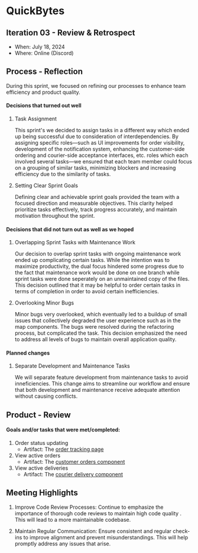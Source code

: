 # QuickBytes

## Iteration 03 - Review & Retrospect

 * When: July 18, 2024
 * Where: Online (Discord)

## Process - Reflection

During this sprint, we focused on refining our processes to enhance team efficiency and product quality.

#### Decisions that turned out well

1. Task Assignment
    
    This sprint's we decided to assign tasks in a different way which ended up being successful due to consideration of interdependencies. By assigning specific roles—such as UI improvements for order visibility, development of the notification system, enhancing the customer-side ordering and courier-side acceptance interfaces, etc. roles which each involved several tasks—we ensured that each team member could focus on a grouping of similar tasks, minimizing blockers and increasing efficiency due to the similarity of tasks.
    
2. Setting Clear Sprint Goals

	Defining clear and achievable sprint goals provided the team with a focused direction and measurable objectives. This clarity helped prioritize tasks effectively, track progress accurately, and maintain motivation throughout the sprint.

#### Decisions that did not turn out as well as we hoped

1. Overlapping Sprint Tasks with Maintenance Work

	Our decision to overlap sprint tasks with ongoing maintenance work ended up complicating certain tasks. While the intention was to maximize productivity, the dual focus hindered some progress due to the fact that maintenance work would be done on one branch while sprint tasks were done seperately on an unmaintained copy of the files. This decision outlined that it may be helpful to order certain tasks in terms of completion in order to avoid certain inefficiencies.

2. Overlooking Minor Bugs

	Minor bugs very overlooked, which eventually led to a buildup of small issues that collectively degraded the user experience such as in the map components. The bugs were resolved during the refactoring process, but complicated the task. This decision emphasized the need to address all levels of bugs to maintain overall application quality.

#### Planned changes

1. Separate Development and Maintenance Tasks

	We will separate feature development from maintenance tasks to avoid inneficiencies. This change aims to streamline our workflow and ensure that both development and maintenance receive adequate attention without causing conflicts.

## Product - Review

#### Goals and/or tasks that were met/completed:

1. Order status updating
    - Artifact: The [order tracking page](../../app/frontend/src/pages/OrderTracking.tsx)
2. View active orders
    - Artifact: The [customer orders component](../../app/frontend/src/components/CustomerOrders.tsx)
4. View active deliveries
    - Artifact: The [courier delivery component](../../app/frontend/src/components/CourierDelivery.tsx)

## Meeting Highlights

1. Improve Code Review Processes: Continue to emphasize the importance of thorough code reviews to maintain high code quality . This will lead to a more maintainable codebase.

2. Maintain Regular Communication: Ensure consistent and regular check-ins to improve alignment and prevent misunderstandings. This will help promptly address any issues that arise.
